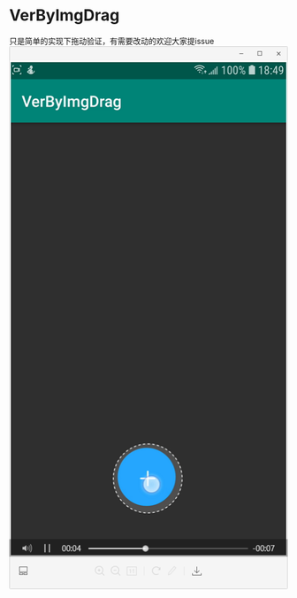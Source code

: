 # VerByImgDrag
只是简单的实现下拖动验证，有需要改动的欢迎大家提issue
[![Watch the video](https://github.com/Jersey-Guo/VerByImgDrag/blob/master/files/ver_code.png)](https://github.com/Jersey-Guo/VerByImgDrag/blob/master/files/ver_cod.mp4)

